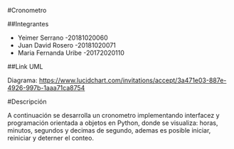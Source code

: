 #Cronometro

##Integrantes

* Yeimer Serrano        -20181020060
* Juan David Rosero     -20181020071
* Maria Fernanda Uribe  -20172020110

##Link UML

Diagrama: https://www.lucidchart.com/invitations/accept/3a471e03-887e-4926-997b-1aaa71ca8754

#Descripción

A continuación se desarrolla un cronometro implementando interfacez y programación orientada a objetos en Python, 
donde se visualiza: horas, minutos, segundos y decimas de segundo, ademas es posible iniciar, reiniciar y deterner el conteo.


